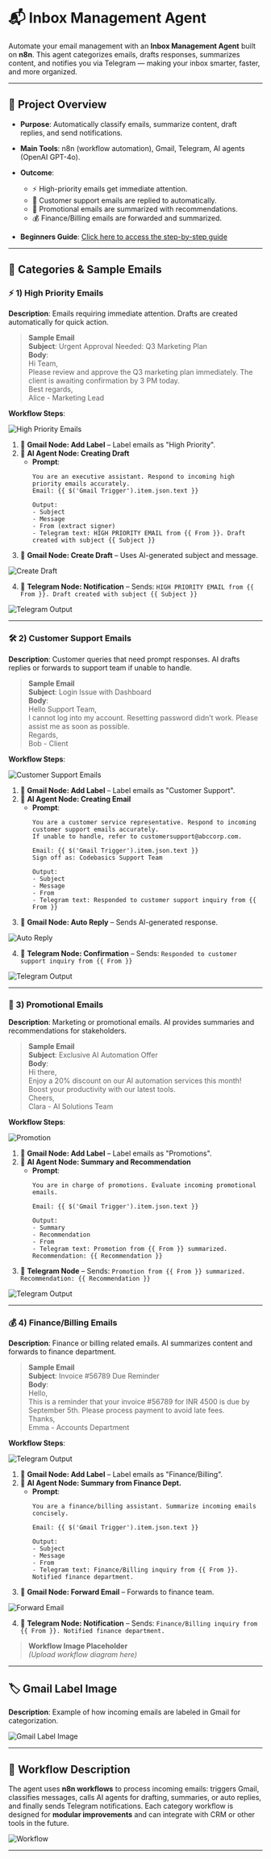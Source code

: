 # 📬 Inbox Management Agent

Automate your email management with an **Inbox Management Agent** built on **n8n**. This agent categorizes emails, drafts responses, summarizes content, and notifies you via Telegram — making your inbox smarter, faster, and more organized.

---

## 🚀 Project Overview

- **Purpose**: Automatically classify emails, summarize content, draft replies, and send notifications.  
- **Main Tools**: n8n (workflow automation), Gmail, Telegram, AI agents (OpenAI GPT-4o).  
- **Outcome**:  
  - ⚡ High-priority emails get immediate attention.  
  - 💬 Customer support emails are replied to automatically.  
  - 🎁 Promotional emails are summarized with recommendations.  
  - 💰 Finance/Billing emails are forwarded and summarized.  

- **Beginners Guide**: [Click here to access the step-by-step guide](https://github.com/SachinSavkare/Inbox-Management-Agent-n8n/blob/main/Beginners%20Guide%20_Inbox%20Management%20Agent.pdf)

---

## 📂 Categories & Sample Emails

### ⚡ 1) High Priority Emails
**Description**: Emails requiring immediate attention. Drafts are created automatically for quick action.

> **Sample Email**  
> **Subject**: Urgent Approval Needed: Q3 Marketing Plan  
> **Body**:  
> Hi Team,  
> Please review and approve the Q3 marketing plan immediately. The client is awaiting confirmation by 3 PM today.  
> Best regards,  
> Alice - Marketing Lead  

**Workflow Steps**:

![High Priority Emails](https://github.com/SachinSavkare/Inbox-Management-Agent-n8n/blob/main/High%20Priority.JPG)

1. 📧 **Gmail Node: Add Label** – Label emails as "High Priority".  
2. 🤖 **AI Agent Node: Creating Draft**  
   - **Prompt**:  
     ```
     You are an executive assistant. Respond to incoming high priority emails accurately.
     Email: {{ $('Gmail Trigger').item.json.text }}
     
     Output:
     - Subject
     - Message
     - From (extract signer)
     - Telegram text: HIGH PRIORITY EMAIL from {{ From }}. Draft created with subject {{ Subject }}
     ```
3. 📧 **Gmail Node: Create Draft** – Uses AI-generated subject and message.

![Create Draft](https://github.com/SachinSavkare/Inbox-Management-Agent-n8n/blob/main/Mail%20high%20Priority.JPG)

4. 💬 **Telegram Node: Notification** – Sends: `HIGH PRIORITY EMAIL from {{ From }}. Draft created with subject {{ Subject }}`

![Telegram Output](https://github.com/SachinSavkare/Inbox-Management-Agent-n8n/blob/main/Telegram%20High%20Priority.JPG)

---

### 🛠️ 2) Customer Support Emails
**Description**: Customer queries that need prompt responses. AI drafts replies or forwards to support team if unable to handle.

> **Sample Email**  
> **Subject**: Login Issue with Dashboard  
> **Body**:  
> Hello Support Team,  
> I cannot log into my account. Resetting password didn’t work. Please assist me as soon as possible.  
> Regards,  
> Bob - Client  

**Workflow Steps**:

![Customer Support Emails](https://github.com/SachinSavkare/Inbox-Management-Agent-n8n/blob/main/Customer%20Support.JPG)

1. 📧 **Gmail Node: Add Label** – Label emails as "Customer Support".  
2. 🤖 **AI Agent Node: Creating Email**  
   - **Prompt**:  
     ```
     You are a customer service representative. Respond to incoming customer support emails accurately.
     If unable to handle, refer to customersupport@abccorp.com.
     
     Email: {{ $('Gmail Trigger').item.json.text }}
     Sign off as: Codebasics Support Team
     
     Output:
     - Subject
     - Message
     - From
     - Telegram text: Responded to customer support inquiry from {{ From }}
     ```
3. 📧 **Gmail Node: Auto Reply** – Sends AI-generated response.

![Auto Reply](https://github.com/SachinSavkare/Inbox-Management-Agent-n8n/blob/main/Mail%20Customer%20Support.JPG)
  
4. 💬 **Telegram Node: Confirmation** – Sends: `Responded to customer support inquiry from {{ From }}`  

![Telegram Output](https://github.com/SachinSavkare/Inbox-Management-Agent-n8n/blob/main/Telegram%20Customer%20Support.JPG)

---

### 🎁 3) Promotional Emails
**Description**: Marketing or promotional emails. AI provides summaries and recommendations for stakeholders.

> **Sample Email**  
> **Subject**: Exclusive AI Automation Offer  
> **Body**:  
> Hi there,  
> Enjoy a 20% discount on our AI automation services this month! Boost your productivity with our latest tools.  
> Cheers,  
> Clara - AI Solutions Team  

**Workflow Steps**:

![Promotion](https://github.com/SachinSavkare/Inbox-Management-Agent-n8n/blob/main/Promotion.JPG)

1. 📧 **Gmail Node: Add Label** – Label emails as "Promotions".  
2. 🤖 **AI Agent Node: Summary and Recommendation**  
   - **Prompt**:  
     ```
     You are in charge of promotions. Evaluate incoming promotional emails.
     
     Email: {{ $('Gmail Trigger').item.json.text }}
     
     Output:
     - Summary
     - Recommendation
     - From
     - Telegram text: Promotion from {{ From }} summarized. Recommendation: {{ Recommendation }}
     ```
3. 💬 **Telegram Node** – Sends: `Promotion from {{ From }} summarized. Recommendation: {{ Recommendation }}`  

![Telegram Output](https://github.com/SachinSavkare/Inbox-Management-Agent-n8n/blob/main/Telegram%20Promotion.JPG)

---

### 💰 4) Finance/Billing Emails
**Description**: Finance or billing related emails. AI summarizes content and forwards to finance department.

> **Sample Email**  
> **Subject**: Invoice #56789 Due Reminder  
> **Body**:  
> Hello,  
> This is a reminder that your invoice #56789 for INR 4500 is due by September 5th. Please process payment to avoid late fees.  
> Thanks,  
> Emma - Accounts Department  

**Workflow Steps**:

![Telegram Output](https://github.com/SachinSavkare/Inbox-Management-Agent-n8n/blob/main/Finance_Billing.JPG)

1. 📧 **Gmail Node: Add Label** – Label emails as "Finance/Billing".  
2. 🤖 **AI Agent Node: Summary from Finance Dept.**  
   - **Prompt**:  
     ```
     You are a finance/billing assistant. Summarize incoming emails concisely.
     
     Email: {{ $('Gmail Trigger').item.json.text }}
     
     Output:
     - Subject
     - Message
     - From
     - Telegram text: Finance/Billing inquiry from {{ From }}. Notified finance department.
     ```
3. 📧 **Gmail Node: Forward Email** – Forwards to finance team.

![Forward Email](https://github.com/SachinSavkare/Inbox-Management-Agent-n8n/blob/main/Mail%20Finace.jpg)
   
4. 💬 **Telegram Node: Notification** – Sends: `Finance/Billing inquiry from {{ From }}. Notified finance department.`  

> **Workflow Image Placeholder**  
> *(Upload workflow diagram here)*  

---

## 🏷️ Gmail Label Image
**Description**: Example of how incoming emails are labeled in Gmail for categorization.  

![Gmail Label Image](https://github.com/SachinSavkare/Inbox-Management-Agent-n8n/blob/main/Gmail%20Inbox.png)

---

## 🔧 Workflow Description
The agent uses **n8n workflows** to process incoming emails: triggers Gmail, classifies messages, calls AI agents for drafting, summaries, or auto replies, and finally sends Telegram notifications. Each category workflow is designed for **modular improvements** and can integrate with CRM or other tools in the future.  

![Workflow](https://github.com/SachinSavkare/Inbox-Management-Agent-n8n/blob/main/Workflow.png)

---


